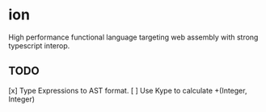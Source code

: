 # ion
High performance functional language targeting web assembly with strong typescript interop.

## TODO
[x] Type Expressions to AST format.
[ ] Use Kype to calculate +(Integer, Integer)
